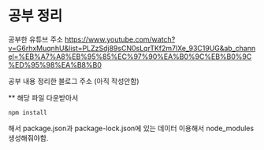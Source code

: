 # 공부 정리

공부한 유튜브 주소
https://www.youtube.com/watch?v=G6rhxMuqnhU&list=PLZzSdj89sCN0sLqrTKf2m7lXe_93C19UG&ab_channel=%EB%A7%A8%EB%95%85%EC%97%90%EA%B0%9C%EB%B0%9C%ED%95%98%EA%B8%B0

공부 내용 정리한 블로그 주소
(아직 작성안함)

** 해당 파일 다운받아서 

```
npm install
```
해서 package.json과 package-lock.json에 있는 데이터 이용해서 node_modules생성해줘야함.
